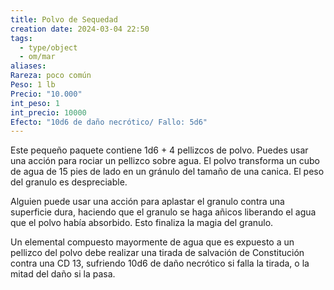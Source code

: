 ```yaml
---
title: Polvo de Sequedad
creation date: 2024-03-04 22:50
tags:
  - type/object
  - om/mar
aliases: 
Rareza: poco común
Peso: 1 lb
Precio: "10.000"
int_peso: 1
int_precio: 10000
Efecto: "10d6 de daño necrótico/ Fallo: 5d6"
---
```

Este pequeño paquete contiene 1d6 + 4 pellizcos de polvo. Puedes usar una acción para rociar un pellizco sobre agua. El polvo transforma un cubo de agua de 15 pies de lado en un gránulo del tamaño de una canica. El peso del granulo es despreciable.

Alguien puede usar una acción para aplastar el granulo contra una superficie dura, haciendo que el granulo se haga añicos liberando el agua que el polvo había absorbido. Esto finaliza la magia del granulo.

Un elemental compuesto mayormente de agua que es expuesto a un pellizco del polvo debe realizar una tirada de salvación de Constitución contra una CD 13, sufriendo 10d6 de daño necrótico si falla la tirada, o la mitad del daño si la pasa.